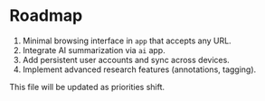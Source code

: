 # Roadmap

1. Minimal browsing interface in `app` that accepts any URL.
2. Integrate AI summarization via `ai` app.
3. Add persistent user accounts and sync across devices.
4. Implement advanced research features (annotations, tagging).

This file will be updated as priorities shift.
